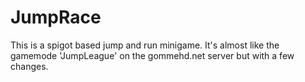 # JumpRace
This is a spigot based jump and run minigame. It's almost like the gamemode 'JumpLeague' on the gommehd.net server but with a few changes.